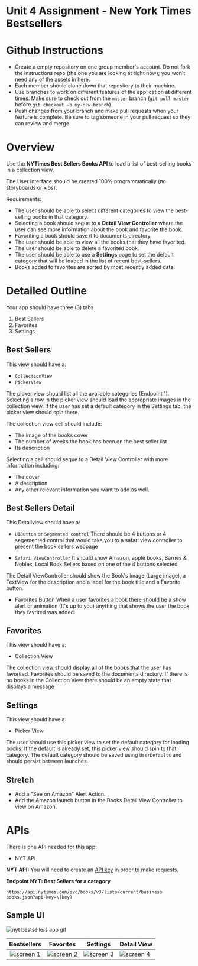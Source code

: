 # Unit 4 Assignment - New York Times Bestsellers


# Github Instructions
- Create a empty repository on one group member's account. Do not fork the instructions repo (the one you are looking at right now); you won't need any of the assets in here.
- Each member should clone down that repository to their machine.
- Use branches to work on different features of the application at different times. Make sure to check out from the `master` branch (`git pull master` before `git checkout -b my-new-branch`)
- Push changes from your branch and make pull requests when your feature is complete. Be sure to tag someone in your pull request so they can review and merge.


# Overview

Use the **NYTimes Best Sellers Books API** to load a list of best-selling books in a collection view. 

The User Interface should be created 100% programmatically (no storyboards or xibs).

Requirements:
- The user should be able to select different categories to view the best-selling books in that category.  
- Selecting a book should segue to a **Detail View Controller** where the user can see more information about the book and favorite the book.
- Favoriting a book should save it to documents directory.  
- The user should be able to view all the books that they have favorited. 
- The user should be able to delete a favorited book.
- The user should be able to use a **Settings** page to set the default category that will be loaded in the list of recent best-sellers.
- Books added to favorites are sorted by most recently added date. 


# Detailed Outline

Your app should have three (3) tabs

1. Best Sellers
2. Favorites
3. Settings


## Best Sellers

This view should have a:

- `CollectionView`
- `PickerView`

The picker view should list all the available categories (Endpoint 1).  Selecting a row in the picker view should load the appropriate images in the collection view.  If the user has set a default category in the Settings tab, the picker view should spin there.

The collection view cell should include:

- The image of the books cover
- The number of weeks the book has been on the best seller list
- Its description

Selecting a cell should segue to a Detail View Controller with more information including:

- The cover
- A description
- Any other relevant information you want to add as well.

## Best Sellers Detail

This Detailview should have a:

- `UIButton` or `Segmented control`
There should be 4 buttons or 4 segemented control that would take you to a safari view controller to present the book sellers webpage

- `Safari ViewController`
It should show Amazon, apple books, Barnes & Nobles, Local Book Sellers based on one of the 4 buttons selected 

The Detail ViewController should show the Book's image (Large image), a TextView for the description and a label for the book title and a Favorite button.  

- Favorites Button
When a user favorites a book there should be a show alert or animation (It's up to you) anything that shows the user the book  they favrited was added. 

## Favorites

This view should have a:

- Collection View

The collection view should display all of the books that the user has favorited. Favorites should be saved to the documents directory. If there is no books in the Collection View there should be an empty state that displays a message 



## Settings

This view should have a:

- Picker View

The user should use this picker view to set the default category for loading books.  If the default is already set, this picker view should spin to that category.  The default category should be saved using `UserDefaults` and should persist between launches.


## Stretch

- Add a "See on Amazon" Alert Action.
- Add the Amazon launch button in the Books Detail View Controller to view on Amazon.


# APIs

There is one API needed for this app:

- NYT API

**NYT API:** You will need to create an [API key](https://developer.nytimes.com/accounts/login) in order to make requests.

**Endpoint NYT: Best Sellers for a category**

```
https://api.nytimes.com/svc/books/v3/lists/current/business books.json?api-key=\(key)
```


## Sample UI

![nyt bestsellers app gif](https://github.com/joinpursuit/Pursuit-Core-iOS-New-York-Times-Bestsellers/blob/master/Images/nyt-bestsellers-app.gif)

| Bestsellers | Favorites | Settings | Detail View |
|:-----:|:-------:|:-------:|:-------|
|![screen 1](https://github.com/joinpursuit/Pursuit-Core-iOS-New-York-Times-Bestsellers/blob/master/Images/screen-shot-1.png) | ![screen 2](https://github.com/joinpursuit/Pursuit-Core-iOS-New-York-Times-Bestsellers/blob/master/Images/screen-shot-2.png) |![screen 3](https://github.com/joinpursuit/Pursuit-Core-iOS-New-York-Times-Bestsellers/blob/master/Images/screen-shot-3.png)|![screen 4](https://github.com/joinpursuit/Pursuit-Core-iOS-New-York-Times-Bestsellers/blob/master/Images/screen-shot-4.png)|
